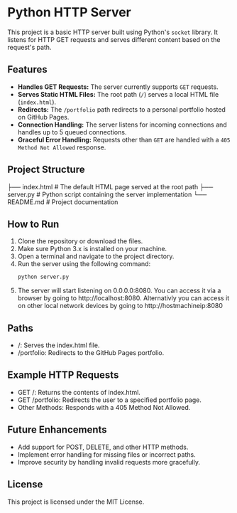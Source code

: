 # Python HTTP Server

This project is a basic HTTP server built using Python's `socket` library. It listens for HTTP GET requests and serves different content based on the request's path.

## Features

- **Handles GET Requests:** The server currently supports `GET` requests.
- **Serves Static HTML Files:** The root path (`/`) serves a local HTML file (`index.html`).
- **Redirects:** The `/portfolio` path redirects to a personal portfolio hosted on GitHub Pages.
- **Connection Handling:** The server listens for incoming connections and handles up to 5 queued connections.
- **Graceful Error Handling:** Requests other than `GET` are handled with a `405 Method Not Allowed` response.

## Project Structure
├── index.html # The default HTML page served at the root path 
├── server.py # Python script containing the server implementation 
└── README.md # Project documentation

## How to Run

1. Clone the repository or download the files.
2. Make sure Python 3.x is installed on your machine.
3. Open a terminal and navigate to the project directory.
4. Run the server using the following command:
   ```bash
   python server.py
5. The server will start listening on 0.0.0.0:8080. You can access it via a browser by going to http://localhost:8080. Alternativly you can access it on other local network devices by going to http://hostmachineip:8080

## Paths
- /: Serves the index.html file.
- /portfolio: Redirects to the GitHub Pages portfolio.

## Example HTTP Requests
- GET /: Returns the contents of index.html.
- GET /portfolio: Redirects the user to a specified portfolio page.
- Other Methods: Responds with a 405 Method Not Allowed.

## Future Enhancements
- Add support for POST, DELETE, and other HTTP methods.
- Implement error handling for missing files or incorrect paths.
- Improve security by handling invalid requests more gracefully.

## License
This project is licensed under the MIT License.
